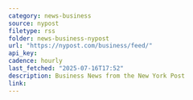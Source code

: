 ```yaml
---
category: news-business
source: nypost
filetype: rss
folder: news-business-nypost
url: "https://nypost.com/business/feed/"
api_key: 
cadence: hourly
last_fetched: "2025-07-16T17:52"
description: Business News from the New York Post
link: 
---
```

